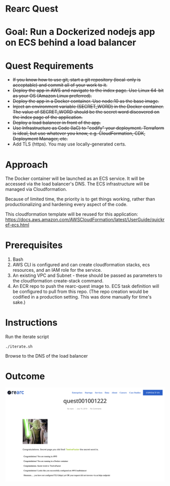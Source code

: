 # Rearc Quest

# Goal: Run a Dockerized nodejs app on ECS behind a load balancer

# Quest Requirements

* ~~If you know how to use git, start a git repository (local-only is acceptable) and commit all of your work to it.~~
* ~~Deploy the app in AWS and navigate to the index page. Use Linux 64-bit as your OS (Amazon Linux preferred).~~
* ~~Deploy the app in a Docker container. Use node:10 as the base image.~~
* ~~Inject an environment variable (SECRET_WORD) in the Docker container. The value of SECRET_WORD should be the secret word discovered on the index page of the application.~~
* ~~Deploy a load balancer in front of the app.~~
* ~~Use Infrastructure as Code (IaC) to "codify" your deployment. Terraform is ideal, but use whatever you know, e.g. CloudFormation, CDK, Deployment Manager, etc.~~
* Add TLS (https). You may use locally-generated certs.

# Approach

The Docker container will be launched as an ECS service.  It will be accessed via the load balancer's DNS.  The ECS infrastructure will be managed via Cloudformation. 

Because of limited time, the priority is to get things working, rather than productionalizing and hardening every aspect of the code. 

This cloudformation template will be reused for this application: https://docs.aws.amazon.com/AWSCloudFormation/latest/UserGuide/quickref-ecs.html

# Prerequisites
1. Bash
2. AWS CLI is configured and can create cloudformation stacks, ecs resources, and an IAM role for the service.
3. An existing VPC and Subnet - these should be passed as parameters to the cloudformation create-stack command.
4. An ECR repo to push the rearc-quest image to.  ECS task definition will be configured to pull from this repo. (The repo creation would be codified in a production setting. This was done manually for time's sake.)

# Instructions

Run the iterate script
```
./iterate.sh
```

Browse to the DNS of the load balancer

# Outcome

![Screenshot of application](screenshot.png)

